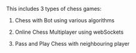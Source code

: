 This includes 3 types of chess games:

1. Chess with Bot using various algorithms

2. Online Chess Multiplayer using webSockets

3. Pass and Play Chess with neighbouring player
